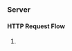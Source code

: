 ### Server
#### HTTP Request Flow
1. 

<!--stackedit_data:
eyJoaXN0b3J5IjpbNTkyMDkwNzY2LDE5MzY0OTI2Nyw3MzA5OT
gxMTZdfQ==
-->